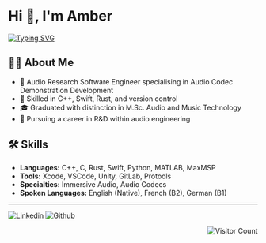 # Hi 👋, I'm Amber
[![Typing SVG](https://readme-typing-svg.demolab.com/?lines=Audio+Researcher;Software+Engineer;Audio+Programmer;Sound+Engineer;Immersive+Audio+Developer;Audio+Codec+Developer;Media+Technology+Specialist;Acoustic+Engineer;DSP+Engineer)](https://git.io/typing-svg)


## 👩‍💻 About Me
- 🔭 Audio Research Software Engineer specialising in Audio Codec Demonstration Development
- 🌱 Skilled in C++, Swift, Rust, and version control
- 🎓 Graduated with distinction in M.Sc. Audio and Music Technology
- 🚀 Pursuing a career in R&D within audio engineering

## 🛠️ Skills
- **Languages:** C++, C, Rust, Swift, Python, MATLAB, MaxMSP
- **Tools:** Xcode, VSCode, Unity, GitLab, Protools
- **Specialties:** Immersive Audio, Audio Codecs
- **Spoken Languages:** English (Native), French (B2), German (B1)

---
<!--![Profile Views](https://komarev.com/ghpvc/?username=amber-shakespeare&color=green)-->
[![Linkedin](https://img.shields.io/badge/-LinkedIn-blue?style=flat&logo=Linkedin&logoColor=white)](https://www.linkedin.com/in/aishakespeare/)
[![Github](https://img.shields.io/github/followers/shakespear?label=Follow&style=social)](https://github.com/shakespearea/shakespearea)
&nbsp;<div align="right">
  ![Visitor Count](https://profile-counter.glitch.me/shakesperea/count.svg)
</div>

<!--&nbsp;<div align="center">
  <a href="<Your Profile URL>"><img src="https://goodreads-readme.vercel.app/api/book?id=136540854" alt="GoodReads reading" width="350" /></a>
  [![Spotify](https://novatorem.vercel.app/api/spotify?background_color=0d1117&border_color=ffffff)](https://open.spotify.com/user/1179341471)
  
</div-->

<!--![Jokes Card](https://readme-jokes.vercel.app/api)-->
<br>

